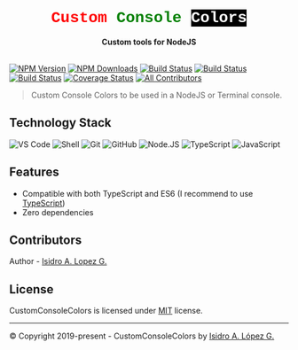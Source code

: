 <div style="text-align: center; font-family: Courier, sans-serif;">  
  <h1><span style="color: red">Custom</span> <span style="color: green">Console</span> <span style="color: white; background-color: black">Colors</span></h1>
</div>
<div style="text-align: center">
  <strong>Custom tools for NodeJS</strong>
</div>
<br />

[![NPM Version][npm-image]][npm-url]
[![NPM Downloads][downloads-image]][downloads-url]
[![Build Status][travis-image]][travis-url]
[![Build Status][travis-image-windows]][travis-url]
[![Build Status][travis-image-osx]][travis-url]
[![Coverage Status](https://coveralls.io/repos/github/ialopezg/corejs/badge.svg?branch=main)](https://coveralls.io/github/ialopezg/corejs?branch=main)
[![All Contributors][contributors]][contributors-link]

 > Custom Console Colors to be used in a NodeJS or Terminal console.

## Technology Stack

![VS Code](https://img.shields.io/badge/-VS%20Code-007ACC?style=plastic&logo=visual-studio-code)
![Shell](https://img.shields.io/badge/-Shell-blasck?style=plastic&logo=Shell)
![Git](https://img.shields.io/badge/-Git-black?style=plastic&logo=git)
![GitHub](https://img.shields.io/badge/-GitHub-181717?style=plastic&logo=github)
![Node.JS](https://img.shields.io/badge/-Node.JS-black?style=plastic&logo=Node.js)
![TypeScript](https://img.shields.io/badge/-TypeScript-000000?style=flat&logo=typescript)
![JavaScript](https://img.shields.io/badge/-JavaScript-000000?style=flat&logo=javascript)

## Features

- Compatible with both TypeScript and ES6 (I recommend to use [TypeScript](http://www.typescriptlang.org))
- Zero dependencies


## Contributors

Author - [Isidro A. Lopez G.](https://github.com/ialopezg")

## License

CustomConsoleColors is licensed under [MIT](LICENSE) license.

---

&copy; Copyright 2019-present - CustomConsoleColors by [Isidro A. López G.](https://ialopezg.com/)

[npm-image]: https://img.shields.io/npm/v/custom-console-colors.svg
[npm-url]: https://npmjs.org/package/custom-console-colors
[downloads-image]: https://img.shields.io/npm/dm/custom-console-colors.svg
[downloads-url]: https://npmcharts.com/compare/custom-console-colors?minimal=true
[travis-url]: https://app.travis-ci.com/ialopezg/custom-console-colors.svg?branch=main
[travis-image]: https://img.shields.io/travis/ialopezg/custom-console-colors/main.svg?label=linux
[travis-image-osx]: https://img.shields.io/travis/ialopezg/custom-console-colors/main.svg?label=osx
[travis-image-windows]: https://img.shields.io/travis/ialopezg/custom-console-colors/main.svg?label=windows
[travis-url]: https://travis-ci.org/ialopezg/custom-console-colors
[contributors]: https://img.shields.io/badge/all_contributors-1-orange.svg?style=flat-square
[contributors-link]: #contributors
